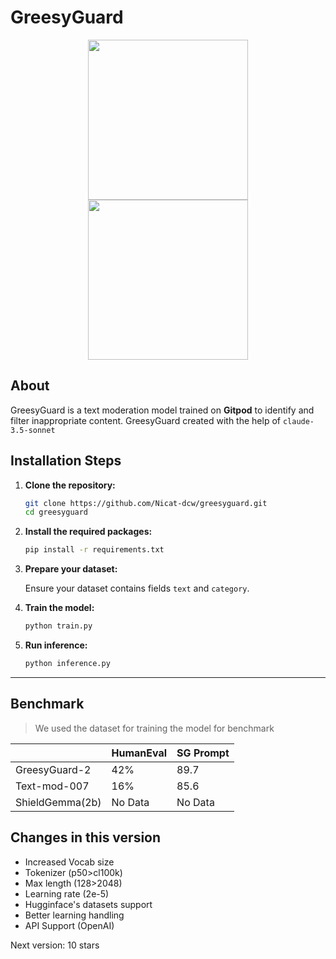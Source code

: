 

# GreesyGuard 

<div align="center">
  <a href="https://www.gitpod.io#gh-light-mode-only">
    <img src="https://github.com/gitpod-io/gitpod/assets/55068936/01a00b23-e1f5-4650-a629-89db8e300708" style="width: 256px;">
  </a>
  <a href="https://www.gitpod.io#gh-dark-mode-only">
    <img src="https://github.com/gitpod-io/gitpod/assets/55068936/ff437ec6-adda-4814-9e92-fff44cfd00ad" style="width: 256px;">
  </a>
</div>

## About

GreesyGuard is a text moderation model trained on **Gitpod** to identify and filter inappropriate content. GreesyGuard created with the help of `claude-3.5-sonnet`

## Installation Steps

1. **Clone the repository:**

    ```sh
    git clone https://github.com/Nicat-dcw/greesyguard.git
    cd greesyguard
    ```

2. **Install the required packages:**

    ```sh
    pip install -r requirements.txt
    ```

3. **Prepare your dataset:**

    Ensure your dataset contains fields `text` and `category`.

4. **Train the model:**

    ```sh
    python train.py
    ```

5. **Run inference:**

    ```sh
    python inference.py
    ```

---
## Benchmark
> We used the dataset for training the model for benchmark

| | HumanEval | SG Prompt |
|----------|----------|----------|
| GreesyGuard-2    | 42%    | 89.7 |
| Text-mod-007    | 16%   | 85.6|
| ShieldGemma(2b)   | No Data   | No Data|

## Changes in this version
- Increased Vocab size
- Tokenizer (p50>cl100k)
- Max length (128>2048)
- Learning rate (2e-5)
- Hugginface's datasets support
- Better learning handling
- API Support (OpenAI)

Next version: 10 stars

